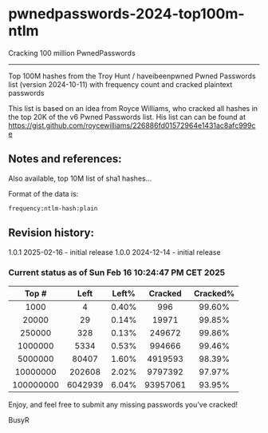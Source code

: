 # pwnedpasswords-2024-top100m-ntlm
Cracking 100 million PwnedPasswords 

--------
Top 100M hashes from the Troy Hunt / haveibeenpwned Pwned Passwords list (version 2024-10-11) with frequency count and cracked plaintext passwords

This list is based on an idea from Royce Williams, who cracked all hashes in the top 20K of the v6 Pwned Passwords list. His list can can be found at https://gist.github.com/roycewilliams/226886fd01572964e1431ac8afc999ce

## Notes and references:
Also available, top 10M list of sha1 hashes...

Format of the data is:
```
frequency:ntlm-hash:plain
```

## Revision history:
1.0.1  2025-02-16 - initial release
1.0.0  2024-12-14 - initial release

### Current status as of Sun Feb 16 10:24:47 PM CET 2025
|Top #|Left|Left%|Cracked|Cracked%|
|:------:|:----:|:---:|:-----:|:----:|
|1000|4|0.40%|996|99.60%|
|20000|29|0.14%|19971|99.85%|
|250000|328|0.13%|249672|99.86%|
|1000000|5334|0.53%|994666|99.46%|
|5000000|80407|1.60%|4919593|98.39%|
|10000000|202608|2.02%|9797392|97.97%|
|100000000|6042939|6.04%|93957061|93.95%|

Enjoy, and feel free to submit any missing passwords you've cracked!

BusyR
